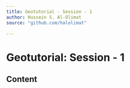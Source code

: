 ```yaml
---
title: Geotutorial - Session - 1
author: Hussein S. Al-Olimat
source: "github.com/halolimat"

---
```


# Geotutorial: Session - 1

## Content
#
